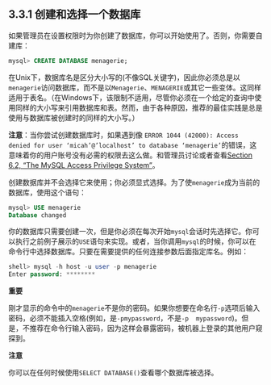## 3.3.1 创建和选择一个数据库
如果管理员在设置权限时为你创建了数据库，你可以开始使用了。否则，你需要自建库：
```SQL
mysql> CREATE DATABASE menagerie;
```
在Unix下，数据库名是区分大小写的(不像SQL关键字)，因此你必须总是以`menagerie`访问数据库，而不是以`Menagerie`、`MENAGERIE`或其它一些变体。这同样适用于表名。（在Windows下，该限制不适用，尽管你必须在一个给定的查询中使用同样的大小写来引用数据库和表。然而，由于各种原因，推荐的最佳实践是总是使用与数据库被创建时的同样的大小写。）

**注意**：当你尝试创建数据库时，如果遇到像 `ERROR 1044 (42000): Access denied for user ‘micah’@’localhost’ to database ‘menagerie’`的错误，这意味着你的用户账号没有必需的权限去这么做。和管理员讨论或者查看[Section 6.2, “The MySQL Access Privilege System”](#)。

创建数据库并不会选择它来使用；你必须显式选择。为了使`menagerie`成为当前的数据库，使用这个语句：
```SQL
mysql> USE menagerie
Database changed
```

你的数据库只需要创建一次，但是你必须在每次开始`mysql`会话时先选择它。你可以执行之前例子展示的`USE`语句来实现。或者，当你调用`mysql`的时候，你可以在命令行中选择数据库。只要在需要提供的任何连接参数后面指定库名。例如：
```SQL
shell> mysql -h host -u user -p menagerie
Enter password: ********
```
**重要**

刚才显示的命令中的`menagerie`不是你的密码。如果你想要在命名行`-p`选项后输入密码，必须不能插入空格(例如，是`-pmypassword`，不是`-p  mypassword`)。但是，不推荐在命令行输入密码，因为这样会暴露密码，被机器上登录的其他用户窥探到。

**注意**

你可以在任何时候使用`SELECT DATABASE()`查看哪个数据库被选择。

